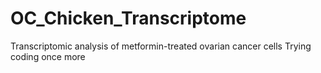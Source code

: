 # OC_Chicken_Transcriptome
Transcriptomic analysis of metformin-treated ovarian cancer cells
Trying coding once more
